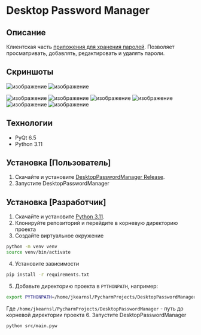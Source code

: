 # Desktop Password Manager

## Описание

Клиентская часть [приложения для хранения паролей](https://github.com/JKearnsl/PasswordManager). Позволяет просматривать, добавлять, редактировать и удалять пароли.

## Скриншоты
![изображение](https://github.com/JKearnsl/DesktopPasswordManager/assets/76239707/de9da8bd-1b27-42ab-8677-fa3851eca20b)
![изображение](https://github.com/JKearnsl/DesktopPasswordManager/assets/76239707/3e8178ed-4e05-443b-99b9-ee302fd0c991)

![изображение](https://github.com/JKearnsl/DesktopPasswordManager/assets/76239707/fd317549-9a9a-49c5-972c-80036474112e)
![изображение](https://github.com/JKearnsl/DesktopPasswordManager/assets/76239707/7a466c3b-c961-4eeb-8ef9-87be67ee1b71)
![изображение](https://github.com/JKearnsl/DesktopPasswordManager/assets/76239707/10f43d6e-d2e0-4bdd-9c66-19478af1609c)
![изображение](https://github.com/JKearnsl/DesktopPasswordManager/assets/76239707/91f1cc48-f29d-4e52-b610-9c8d3704256b)
![изображение](https://github.com/JKearnsl/DesktopPasswordManager/assets/76239707/8f4804cb-49d3-4755-a8f3-93ceffd349fe)
![изображение](https://github.com/JKearnsl/DesktopPasswordManager/assets/76239707/4562540d-7bda-48bf-9704-4a1a4f28df6b)



## Технологии

- PyQt 6.5
- Python 3.11

## Установка [Пользователь]

1. Скачайте и установите [DesktopPasswordManager Release](https://github.com/JKearnsl/DesktopPasswordManager/releases).
2. Запустите DesktopPasswordManager

## Установка [Разработчик]

1. Скачайте и установите [Python 3.11](https://www.python.org/downloads/).
2. Клонируйте репозиторий и перейдите в корневую директорию проекта
3. Создайте виртуальное окружение
```bash
python -m venv venv
source venv/bin/activate
```
4. Установите зависимости
```bash
pip install -r requirements.txt
```
5. Добавьте директорию проекта в `PYTHONPATH`, например:
```bash
export PYTHONPATH=/home/jkearnsl/PycharmProjects/DesktopPasswordManager
```
Где `/home/jkearnsl/PycharmProjects/DesktopPasswordManager` - путь до корневой директории проекта
6. Запустите DesktopPasswordManager
```bash
python src/main.pyw
```
